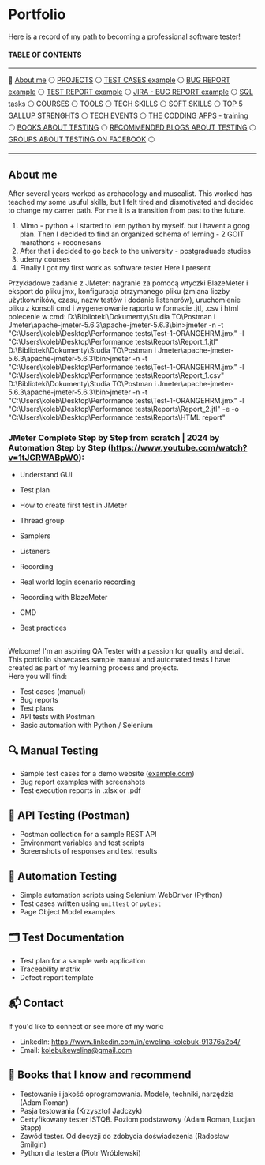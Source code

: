 # Portfolio
Here is a record of my path to becoming a professional software tester!

#### TABLE OF CONTENTS

-----

📌 [About me](#aboutme) :white_circle: [PROJECTS](#projects) :white_circle: [TEST CASES example](#testcases) :white_circle: [BUG REPORT example](#bugreport) :white_circle: [TEST REPORT example](#testreport) :white_circle: [JIRA - BUG REPORT example](#jira) :white_circle: [SQL tasks](#sql) :white_circle: [COURSES](#courses) :white_circle: [TOOLS](#tools) :white_circle: [TECH SKILLS](#techskills) :white_circle: [SOFT SKILLS](#softskills) :white_circle: [TOP 5 GALLUP STRENGHTS](#gallup) :white_circle: [TECH EVENTS](#events) :white_circle: [THE CODDING APPS - training](#apps) :white_circle: [BOOKS ABOUT TESTING](#books) :white_circle: [RECOMMENDED BLOGS ABOUT TESTING](#blogs) :white_circle: [GROUPS ABOUT TESTING ON FACEBOOK](#face) :white_circle:

-----

## <a name="aboutme"> About me</a>

After several years worked as archaeology and musealist. This worked has teached my some usuful skills, but I felt tired and dismotivated and decidec to change my carrer path. For me it is a transition from past to the future.  
1. Mimo - python + I started to lern python by myself. but i havent a goog plan. Then I decided to find an organized schema of lerning - 2 GOIT marathons + reconesans
2. After that i decided to go back to the university - postgraduade studies
3. udemy courses
4. Finally I got my first work as software tester
   Here I present

Przykładowe zadanie z JMeter:
nagranie za pomocą wtyczki BlazeMeter i eksport do pliku jmx, konfiguracja otrzymanego pliku (zmiana liczby użytkowników, czasu, nazw testów i dodanie listenerów), uruchomienie pliku z konsoli cmd i wygenerowanie raportu w formacie .jtl, .csv i html
polecenie w cmd: 
D:\Biblioteki\Dokumenty\Studia TO\Postman i Jmeter\apache-jmeter-5.6.3\apache-jmeter-5.6.3\bin>jmeter -n -t "C:\Users\koleb\Desktop\Performance tests\Test-1-ORANGEHRM.jmx" -l "C:\Users\koleb\Desktop\Performance tests\Reports\Report_1.jtl"
D:\Biblioteki\Dokumenty\Studia TO\Postman i Jmeter\apache-jmeter-5.6.3\apache-jmeter-5.6.3\bin>jmeter -n -t "C:\Users\koleb\Desktop\Performance tests\Test-1-ORANGEHRM.jmx" -l "C:\Users\koleb\Desktop\Performance tests\Reports\Report_1.csv"
D:\Biblioteki\Dokumenty\Studia TO\Postman i Jmeter\apache-jmeter-5.6.3\apache-jmeter-5.6.3\bin>jmeter -n -t "C:\Users\koleb\Desktop\Performance tests\Test-1-ORANGEHRM.jmx" -l "C:\Users\koleb\Desktop\Performance tests\Reports\Report_2.jtl" -e -o "C:\Users\koleb\Desktop\Performance tests\Reports\HTML report"

### JMeter Complete Step by Step from scratch | 2024 by Automation Step by Step (https://www.youtube.com/watch?v=1tJGRWABpW0):
- Understand GUI

- Test plan

- How to create first test in JMeter

- Thread group

- Samplers

- Listeners

- Recording

- Real world login scenario recording

- Recording with BlazeMeter

- CMD

- Best practices

  
##
Welcome! I'm an aspiring QA Tester with a passion for quality and detail. This portfolio showcases sample manual and automated tests I have created as part of my learning process and projects.  
Here you will find:
- Test cases (manual)
- Bug reports
- Test plans
- API tests with Postman
- Basic automation with Python / Selenium

## 🔍 Manual Testing
- Sample test cases for a demo website ([example.com](https://example.com))
- Bug report examples with screenshots
- Test execution reports in .xlsx or .pdf

## 🔧 API Testing (Postman)
- Postman collection for a sample REST API
- Environment variables and test scripts
- Screenshots of responses and test results

## 🤖 Automation Testing
- Simple automation scripts using Selenium WebDriver (Python)
- Test cases written using `unittest` or `pytest`
- Page Object Model examples

## 🗂 Test Documentation
- Test plan for a sample web application
- Traceability matrix
- Defect report template

## 📬 Contact
If you'd like to connect or see more of my work:
- LinkedIn: https://www.linkedin.com/in/ewelina-kolebuk-91376a2b4/
- Email: kolebukewelina@gmail.com

## 📖 Books that I know and recommend
- Testowanie i jakość oprogramowania. Modele, techniki, narzędzia (Adam Roman)
- Pasja testowania (Krzysztof Jadczyk)
- Certyfikowany tester ISTQB. Poziom podstawowy (Adam Roman, Lucjan Stapp)
- Zawód tester. Od decyzji do zdobycia doświadczenia (Radosław Smilgin)
- Python dla testera (Piotr Wróblewski)
